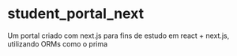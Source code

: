 # student_portal_next
Um portal criado com next.js para fins de estudo em react + next.js, utilizando ORMs como o prima
